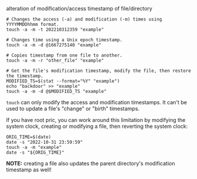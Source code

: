 alteration of modification/access timestamp of file/directory
```
# Changes the access (-a) and modification (-m) times using YYYYMMDDhhmm format.
touch -a -m -t 202210312359 "example"

# Changes time using a Unix epoch timestamp.
touch -a -m -d @1667275140 "example"

# Copies timestamp from one file to another.
touch -a -m -r "other_file" "example"

# Get the file's modification timestamp, modify the file, then restore the timestamp.
MODIFIED_TS=$(stat --format="%Y" "example")
echo "backdoor" >> "example"
touch -a -m -d @$MODIFIED_TS "example"
```

`touch` can only modify the access and modification timestamps. 
It can't be used to update a file's "change" or "birth" timestamps.


If you have root pric, you can work around this limitation 
by modifying the system clock, 
creating or modifying a file, then reverting the system clock:
```
ORIG_TIME=$(date)
date -s "2022-10-31 23:59:59"
touch -a -m "example"
date -s "${ORIG_TIME}"
```

**NOTE:** 
creating a file also updates the parent directory's modification timestamp as well!


